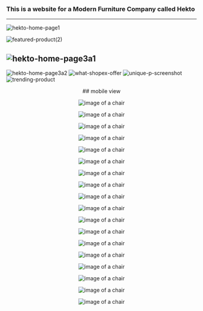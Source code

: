 ﻿### This is a website  for a Modern Furniture Company called Hekto
---
![hekto-home-page1](https://github.com/ujuhope/Modern-Furniture_site_design/blob/main/images/Hekto-home-page1.JPG)

![featured-product(2)](https://github.com/ujuhope/Modern-Furniture_site_design/blob/main/images/featured-product%20(2).JPG) 


![hekto-home-page3a1](https://github.com/ujuhope/Modern-Furniture_site_design/blob/main/images/hekto-home-page3a1.JPG)
---
![hekto-home-page3a2](https://github.com/ujuhope/Modern-Furniture_site_design/blob/main/images/hekto-home-page3a2%20(2).JPG)
![what-shopex-offer](https://github.com/ujuhope/Modern-Furniture_site_design/blob/main/images/what-shopex-offer.JPG)
![unique-p-screenshot](https://github.com/ujuhope/Modern-Furniture_site_design/blob/main/images/unique-p-screenshot.JPG)
![trending-product](https://github.com/ujuhope/Modern-Furniture_site_design/blob/main/images/trending-product.JPG)

<p align="center"> ## mobile view </p>

<p align="center"> 
  <img src="https://github.com/ujuhope/Modern-Furniture_site_design/blob/main/images/mobile-view1.JPG" alt="image of a chair"/>
  </p>
<p align="center"> 
  <img src="https://github.com/ujuhope/Modern-Furniture_site_design/blob/main/images/mobile-view2.JPG" alt="image of a chair"/>
  </p>
  <p align="center"> 
  <img src="https://github.com/ujuhope/Modern-Furniture_site_design/blob/main/images/mobile-view3.JPG" alt="image of a chair"/>
  </p>
  <p align="center"> 
  <img src="https://github.com/ujuhope/Modern-Furniture_site_design/blob/main/images/mobile-view4.JPG" alt="image of a chair"/>
  </p>
  <p align="center"> 
  <img src="https://github.com/ujuhope/Modern-Furniture_site_design/blob/main/images/mobile-view5.JPG" alt="image of a chair"/>
  </p>
  
<p align="center"> 
  <img src="https://github.com/ujuhope/Modern-Furniture_site_design/blob/main/images/mobile-view6.JPG" alt="image of a chair"/>
  </p>
  <p align="center"> 
  <img src="https://github.com/ujuhope/Modern-Furniture_site_design/blob/main/images/mobile-view7.JPG" alt="image of a chair"/>
  </p><p align="center"> 
  <img src="https://github.com/ujuhope/Modern-Furniture_site_design/blob/main/images/mobile-view8.JPG" alt="image of a chair"/>
  </p>
  <p align="center"> 
  <img src="https://github.com/ujuhope/Modern-Furniture_site_design/blob/main/images/mobile-view9.JPG" alt="image of a chair"/>
  </p>
  <p align="center"> 
  <img src="https://github.com/ujuhope/Modern-Furniture_site_design/blob/main/images/mobile-view10.JPG" alt="image of a chair"/>
  </p>
  <p align="center"> 
  <img src="https://github.com/ujuhope/Modern-Furniture_site_design/blob/main/images/mobile-view11.JPG" alt="image of a chair"/>
  </p>
  
<p align="center"> 
  <img src="https://github.com/ujuhope/Modern-Furniture_site_design/blob/main/images/mobile-view12.JPG" alt="image of a chair"/>
  </p>
  
<p align="center"> 
  <img src="https://github.com/ujuhope/Modern-Furniture_site_design/blob/main/images/mobile-view13.JPG" alt="image of a chair"/>
  </p>
  
<p align="center"> 
  <img src="https://github.com/ujuhope/Modern-Furniture_site_design/blob/main/images/mobile-view14.JPG" alt="image of a chair"/>
  </p>
  <p align="center"> 
  <img src="https://github.com/ujuhope/Modern-Furniture_site_design/blob/main/images/mobile-view15.JPG" alt="image of a chair"/>
  </p>
  <p align="center"> 
  <img src="https://github.com/ujuhope/Modern-Furniture_site_design/blob/main/images/mobile-view16.JPG" alt="image of a chair"/>
  </p>
  
<p align="center"> 
  <img src="https://github.com/ujuhope/Modern-Furniture_site_design/blob/main/images/mobile-view17.JPG" alt="image of a chair"/>
  </p>
  <p align="center"> 
  <img src="https://github.com/ujuhope/Modern-Furniture_site_design/blob/main/images/moble-view18.JPG" alt="image of a chair"/>
  </p>





























  


















